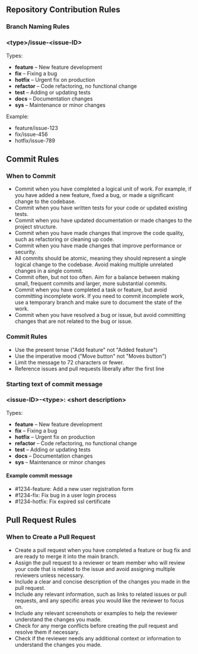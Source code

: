 ﻿## Repository Contribution Rules
### Branch Naming Rules

### \<type>/issue-\<issue-ID>

Types:
- **feature** – New feature development
- **fix** – Fixing a bug
- **hotfix** – Urgent fix on production
- **refactor** – Code refactoring, no functional change
- **test** – Adding or updating tests
- **docs** – Documentation changes
- **sys** – Maintenance or minor changes

Example:
- feature/issue-123
- fix/issue-456
- hotfix/issue-789

## Commit Rules

### When to Commit

- Commit when you have completed a logical unit of work. For example, if you have added a new feature, fixed a bug, or made a significant change to the codebase.
- Commit when you have written tests for your code or updated existing tests.
- Commit when you have updated documentation or made changes to the project structure.
- Commit when you have made changes that improve the code quality, such as refactoring or cleaning up code.
- Commit when you have made changes that improve performance or security.
- All commits should be atomic, meaning they should represent a single logical change to the codebase. Avoid making multiple unrelated changes in a single commit.
- Commit often, but not too often. Aim for a balance between making small, frequent commits and larger, more substantial commits.
- Commit when you have completed a task or feature, but avoid committing incomplete work. If you need to commit incomplete work, use a temporary branch and make sure to document the state of the work.
- Commit when you have resolved a bug or issue, but avoid committing changes that are not related to the bug or issue.

### Commit Rules

- Use the present tense ("Add feature" not "Added feature")
- Use the imperative mood ("Move button" not "Moves button")
- Limit the message to 72 characters or fewer.
- Reference issues and pull requests liberally after the first line

### Starting text of commit message
### \<issue-ID\>-\<type\>: \<short description\>

Types:
- **feature** – New feature development
- **fix** – Fixing a bug
- **hotfix** – Urgent fix on production
- **refactor** – Code refactoring, no functional change
- **test** – Adding or updating tests
- **docs** – Documentation changes
- **sys** – Maintenance or minor changes


#### Example commit message
- #1234-feature: Add a new user registration form
- #1234-fix: Fix bug in a user login process
- #1234-hotfix: Fix expired ssl certificate

## Pull Request Rules

### When to Create a Pull Request

- Create a pull request when you have completed a feature or bug fix and are ready to merge it into the main branch.
- Assign the pull request to a reviewer or team member who will review your code that is related to the issue and avoid assigning multiple reviewers unless necessary.
- Include a clear and concise description of the changes you made in the pull request.
- Include any relevant information, such as links to related issues or pull requests, and any specific areas you would like the reviewer to focus on.
- Include any relevant screenshots or examples to help the reviewer understand the changes you made.
- Check for any merge conflicts before creating the pull request and resolve them if necessary.
- Check if the reviewer needs any additional context or information to understand the changes you made.